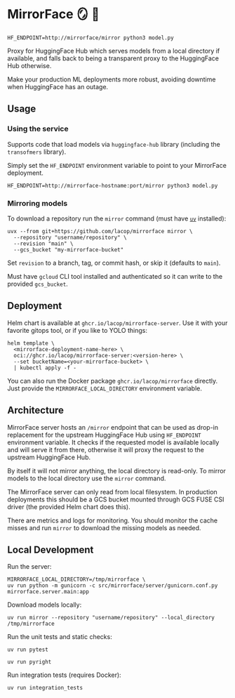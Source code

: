 # MirrorFace 🪞 🤗

`HF_ENDPOINT=http://mirrorface/mirror python3 model.py`

Proxy for HuggingFace Hub which serves models from a local directory if available, and falls back to being a transparent proxy to the HuggingFace Hub otherwise.

Make your production ML deployments more robust, avoiding downtime when HuggingFace has an outage.

## Usage

### Using the service

Supports code that load models via `huggingface-hub` library (including the `transofmers` library).

Simply set the `HF_ENDPOINT` environment variable to point to your MirrorFace deployment.

```shell
HF_ENDPOINT=http://mirrorface-hostname:port/mirror python3 model.py
```

### Mirroring models

To download a repository run the `mirror` command (must have [`uv`](https://docs.astral.sh/uv/) installed):

```shell
uvx --from git+https://github.com/lacop/mirrorface mirror \
  --repository "username/repository" \
  --revision "main" \
  --gcs_bucket "my-mirrorface-bucket"
```

Set `revision` to a branch, tag, or commit hash, or skip it (defaults to `main`).

Must have `gcloud` CLI tool installed and authenticated so it can write to the provided `gcs_bucket`.

## Deployment

Helm chart is available at `ghcr.io/lacop/mirrorface-server`. Use it with your favorite gitops tool, or if you like to YOLO things:

```shell
helm template \
  <mirrorface-deployment-name-here> \
  oci://ghcr.io/lacop/mirrorface-server:<version-here> \
  --set bucketName=<your-mirrorface-bucket> \
  | kubectl apply -f -
```

You can also run the Docker package `ghcr.io/lacop/mirrorface` directly. Just provide the `MIRRORFACE_LOCAL_DIRECTORY` environment variable.

## Architecture

MirrorFace server hosts an `/mirror` endpoint that can be used as drop-in replacement for the upstream HuggingFace Hub using `HF_ENDPOINT` environment variable. It checks if the requested model is available locally and will serve it from there, otherwise it will proxy the request to the upstream HuggingFace Hub.

By itself it will not mirror anything, the local directory is read-only. To mirror models to the local directory use the `mirror` command.

The MirrorFace server can only read from local filesystem. In production deployments this should be a GCS bucket mounted through GCS FUSE CSI driver (the provided Helm chart does this).

There are metrics and logs for monitoring. You should monitor the cache misses and run `mirror` to download the missing models as needed.

## Local Development

Run the server:

```shell
MIRRORFACE_LOCAL_DIRECTORY=/tmp/mirrorface \
uv run python -m gunicorn -c src/mirrorface/server/gunicorn.conf.py mirrorface.server.main:app
```

Download models locally:

```shell
uv run mirror --repository "username/repository" --local_directory /tmp/mirrorface
```

Run the unit tests and static checks:

```shell
uv run pytest

uv run pyright
```

Run integration tests (requires Docker):

```shell
uv run integration_tests
```
